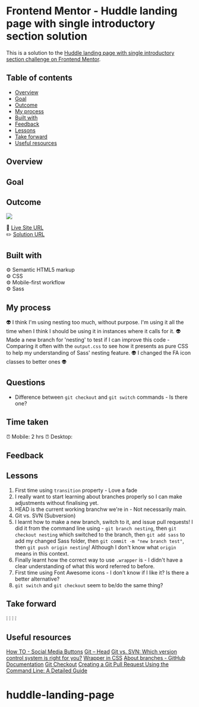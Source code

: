 # Frontend Mentor - Huddle landing page with single introductory section solution

This is a solution to the [Huddle landing page with single introductory section challenge on Frontend Mentor](https://www.frontendmentor.io/challenges/huddle-landing-page-with-a-single-introductory-section-B_2Wvxgi0).

## Table of contents

- [Overview](#overview)
- [Goal](#goal)
- [Outcome](#outcome)
- [My process](#my-process)
- [Built with](#built-with)
- [Feedback](#feedback)
- [Lessons](#lessons)
- [Take forward](#take-forward)
- [Useful resources](#useful-resources)

## Overview

## Goal

## Outcome

![](./)

:jigsaw: [Live Site URL]()  
:pencil2: [Solution URL]()

## Built with

:gear: Semantic HTML5 markup  
:gear: CSS  
:gear: Mobile-first workflow  
:gear: Sass

## My process

:alien: I think I'm using nesting too much, without purpose. I'm using it all the time when I think I should be using it in instances where it calls for it.
:alien: Made a new branch for 'nesting' to test if I can improve this code - Comparing it often with the `output.css` to see how it presents as pure CSS to help my understanding of Sass' nesting feature.
:alien: I changed the FA icon classes to better ones
:alien:

## Questions

- Difference between `git checkout` and `git switch` commands - Is there one?

## Time taken

:alarm_clock: Mobile: 2 hrs
:alarm_clock: Desktop:

## Feedback

## Lessons

1. First time using `transition` property - Love a fade
2. I really want to start learning about branches properly so I can make adjustments without finalising yet.
3. HEAD is the current working branchw we're in - Not necessarily main.
4. Git vs. SVN (Subversion)
5. I learnt how to make a new branch, switch to it, and issue pull requests! I did it from the command line using - `git branch nesting`, then `git checkout nesting` which switched to the branch, then `git add sass` to add my changed Sass folder, then `git commit -m "new branch test"`, then `git push origin nesting`! Although I don't know what `origin` means in this context.
6. Finally learnt how the correct way to use `.wrapper` is - I didn't have a clear understanding of what this word referred to before.
7. First time using Font Awesome icons - I don't know if I like it? Is there a better alternative?
8. `git switch` and `git checkout` seem to be/do the same thing?

## Take forward

:grey_exclamation:
:grey_exclamation:
:grey_exclamation:
:grey_exclamation:

## Useful resources

[How TO - Social Media Buttons](https://www.w3schools.com/howto/howto_css_social_media_buttons.asp)
[Git – Head](https://www.geeksforgeeks.org/git-head/)
[Git vs. SVN: Which version control system is right for you?](https://nulab.com/learn/software-development/git-vs-svn-version-control-system/#:~:text=SVN%20workflow&text=It%20only%20includes%20tested%2C%20unbroken,and%20development%20in%20the%20branch.)
[Wrapper in CSS](https://www.geeksforgeeks.org/wrapper-in-css/)
[About branches - GitHub Documentation](https://docs.github.com/en/pull-requests/collaborating-with-pull-requests/proposing-changes-to-your-work-with-pull-requests/about-branches)
[Git Checkout](https://www.atlassian.com/git/tutorials/using-branches/git-checkout#:~:text=The%20git%20checkout%20command%20lets,new%20commits%20on%20that%20branch.)
[Creating a Git Pull Request Using the Command Line: A Detailed Guide](https://medium.com/@ravipatel.it/creating-a-git-pull-request-using-the-command-line-a-detailed-guide-4ef1ea017fe2)

# huddle-landing-page
